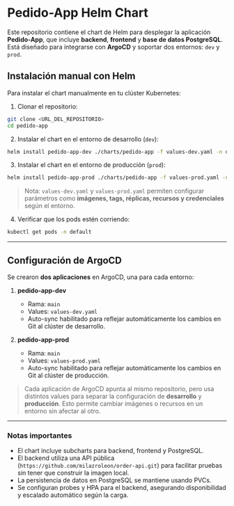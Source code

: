 
# Pedido-App Helm Chart

Este repositorio contiene el chart de Helm para desplegar la aplicación **Pedido-App**, que incluye **backend**, **frontend** y **base de datos PostgreSQL**. Está diseñado para integrarse con **ArgoCD** y soportar dos entornos: `dev` y `prod`.



## Instalación manual con Helm

Para instalar el chart manualmente en tu clúster Kubernetes:

1. Clonar el repositorio:

```bash
git clone <URL_DEL_REPOSITORIO>
cd pedido-app
````

2. Instalar el chart en el entorno de desarrollo (`dev`):

```bash
helm install pedido-app-dev ./charts/pedido-app -f values-dev.yaml -n default
```

3. Instalar el chart en el entorno de producción (`prod`):

```bash
helm install pedido-app-prod ./charts/pedido-app -f values-prod.yaml -n default
```

> Nota: `values-dev.yaml` y `values-prod.yaml` permiten configurar parámetros como **imágenes, tags, réplicas, recursos y credenciales** según el entorno.

4. Verificar que los pods estén corriendo:

```bash
kubectl get pods -n default
```

---

## Configuración de ArgoCD

Se crearon **dos aplicaciones** en ArgoCD, una para cada entorno:

1. **pedido-app-dev**

   * Rama: `main`
   * Values: `values-dev.yaml`
   * Auto-sync habilitado para reflejar automáticamente los cambios en Git al clúster de desarrollo.

2. **pedido-app-prod**

   * Rama: `main`
   * Values: `values-prod.yaml`
   * Auto-sync habilitado para reflejar automáticamente los cambios en Git al clúster de producción.

> Cada aplicación de ArgoCD apunta al mismo repositorio, pero usa distintos values para separar la configuración de **desarrollo** y **producción**. Esto permite cambiar imágenes o recursos en un entorno sin afectar al otro.

---

### Notas importantes

* El chart incluye subcharts para backend, frontend y PostgreSQL.
* El backend utiliza una API pública (`https://github.com/milazroleon/order-api.git`) para facilitar pruebas sin tener que construir la imagen local.
* La persistencia de datos en PostgreSQL se mantiene usando PVCs.
* Se configuran probes y HPA para el backend, asegurando disponibilidad y escalado automático según la carga.

